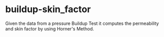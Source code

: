 # buildup-skin_factor
Given the data from a pressure Buildup Test it computes the permeability and skin factor by using Horner's Method.
